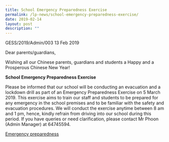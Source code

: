 ```yaml
---
title: School Emergency Preparedness Exercise
permalink: /lp-news/school-emergency-preparedness-exercise/
date: 2019-02-14
layout: post
description: ""
---
```

GESS/2019/Admin/003 13 Feb 2019

Dear parents/guardians,

Wishing all our Chinese parents, guardians and students a Happy and a Prosperous Chinese New Year!

**School Emergency Preparedness Exercise**

Please be informed that our school will be conducting an evacuation and a lockdown drill as part of an Emergency Preparedness Exercise on 5 March 2019. This exercise aims to train our staff and students to be prepared for any emergency in the school premises and to be familiar with the safety and evacuation procedures. We will conduct the exercise anytime between 8 am and 1 pm, hence, kindly refrain from driving into our school during this period. If you have queries or need clarification, please contact Mr Phoon (Admin Manager) at 64745594.

[Emergency preparedness](/files/Emergency-preparedness.pdf)